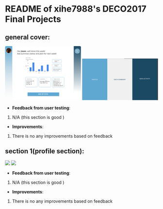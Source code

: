 # README of xihe7988's DECO2017 Final Projects

## general cover:
<img src="md_img/desktop_dashboard.png" width="250"/>
<img src="md_img/final_general_cover.png" width="250"/>

  * __Feedback from user testing__:
  1. N/A (this section is good )

  * __Improvements__:
  1. There is no any improvements based on feedback

## section 1(profile section):
<img src="md_img/hi_section_1.png" width="250"/>
<img src="md_img/fi_section_1.png" width="250"/>

  * __Feedback from user testing__:
  1. N/A (this section is good )

  * __Improvements__:
  1. There is no any improvements based on feedback

